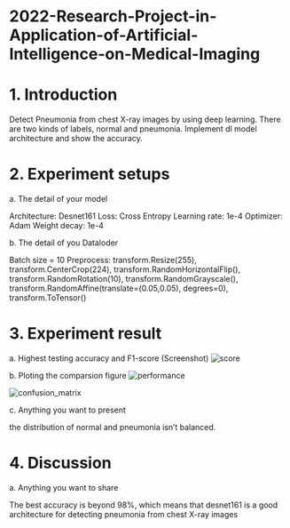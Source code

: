 # 2022-Research-Project-in-Application-of-Artificial-Intelligence-on-Medical-Imaging
# 1.	Introduction 

Detect Pneumonia from chest X-ray images by using deep learning. There are two kinds of labels, normal and pneumonia. Implement dl model architecture and show the accuracy.

# 2.	Experiment setups 

a.	The detail of your model 

Architecture: Desnet161
Loss: Cross Entropy
Learning rate: 1e-4
Optimizer: Adam
Weight decay: 1e-4

b.	The detail of you Dataloder 

Batch size = 10
Preprocess:
transform.Resize(255),
transform.CenterCrop(224),
transform.RandomHorizontalFlip(),
transform.RandomRotation(10),
transform.RandomGrayscale(),
transform.RandomAffine(translate=(0.05,0.05), degrees=0),
transform.ToTensor()

# 3.	Experiment result
a.	Highest testing accuracy and F1-score (Screenshot) 
 ![score](https://user-images.githubusercontent.com/23052407/160682748-55f0cd6b-37d8-41da-a83a-78679e2767d2.PNG)

b.	Ploting the comparsion figure 
 ![performance](https://user-images.githubusercontent.com/23052407/160682756-b61f809a-0d6d-4f59-98da-fb95f3722666.png)

 ![confusion_matrix](https://user-images.githubusercontent.com/23052407/160682727-236ba0f1-0e98-4326-8ace-97b5b5e97eec.png)

c. Anything you want to present 

the distribution of normal and pneumonia isn’t balanced.

# 4.	Discussion 
a.	Anything you want to share 

The best accuracy is beyond 98%, which means that desnet161 is a good architecture for detecting pneumonia from chest X-ray images

